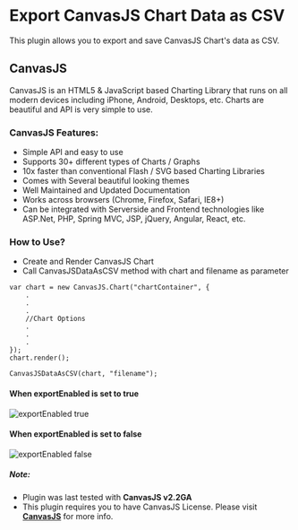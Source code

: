 # Export CanvasJS Chart Data as CSV

This plugin allows you to export and save CanvasJS Chart's data as CSV.

## CanvasJS
CanvasJS is an HTML5 & JavaScript based Charting Library that runs on all modern devices including iPhone, Android, Desktops, etc. Charts are beautiful and API is very simple to use.

### CanvasJS Features:
- Simple API and easy to use
- Supports 30+ different types of Charts / Graphs
- 10x faster than conventional Flash / SVG based Charting Libraries
- Comes with Several beautiful looking themes
- Well Maintained and Updated Documentation
- Works across browsers (Chrome, Firefox, Safari, IE8+)
- Can be integrated with Serverside and Frontend technologies like ASP.Net, PHP, Spring MVC, JSP, jQuery, Angular, React, etc.


### How to Use?
- Create and Render CanvasJS Chart
- Call CanvasJSDataAsCSV method with chart and filename as parameter
```
var chart = new CanvasJS.Chart("chartContainer", {
    .
    .
    .
    //Chart Options
    .
    .
    .
});
chart.render();

CanvasJSDataAsCSV(chart, "filename");
```

#### When exportEnabled is set to true
![exportEnabled true](https://raw.githubusercontent.com/vishwas-r/Export-CanvasJS-Chart-Data-as-CSV/master/screenshots/Export%20Chart%20Data%20as%20CSV%20-%20Dropdown.png)

#### When exportEnabled is set to false
![exportEnabled false](https://raw.githubusercontent.com/vishwas-r/Export-CanvasJS-Chart-Data-as-CSV/master/screenshots/Export%20Chart%20Data%20as%20CSV%20-%20Button.png)


##### Note: 
- Plugin was last tested with **CanvasJS v2.2GA**
- This plugin requires you to have CanvasJS License. Please visit **[CanvasJS](https://canvasjs.com/license/)** for more info.
